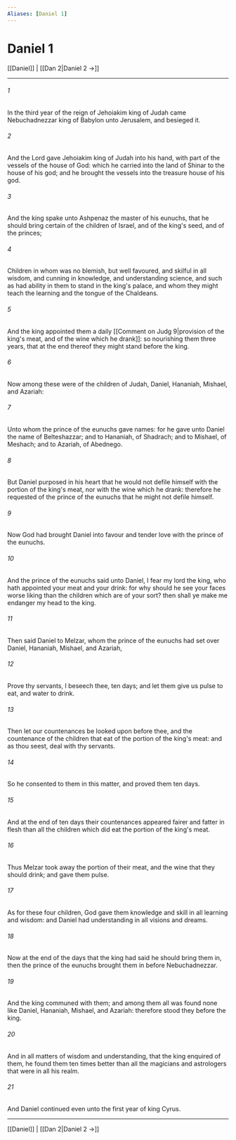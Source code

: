 ```yaml
---
Aliases: [Daniel 1]
---
```

# Daniel 1

[[Daniel]] | [[Dan 2|Daniel 2 →]]
***



###### 1 
In the third year of the reign of Jehoiakim king of Judah came Nebuchadnezzar king of Babylon unto Jerusalem, and besieged it. 

###### 2 
And the Lord gave Jehoiakim king of Judah into his hand, with part of the vessels of the house of God: which he carried into the land of Shinar to the house of his god; and he brought the vessels into the treasure house of his god. 

###### 3 
And the king spake unto Ashpenaz the master of his eunuchs, that he should bring certain of the children of Israel, and of the king's seed, and of the princes; 

###### 4 
Children in whom was no blemish, but well favoured, and skilful in all wisdom, and cunning in knowledge, and understanding science, and such as had ability in them to stand in the king's palace, and whom they might teach the learning and the tongue of the Chaldeans. 

###### 5 
And the king appointed them a daily [[Comment on Judg 9|provision of the king's meat, and of the wine which he drank]]: so nourishing them three years, that at the end thereof they might stand before the king. 

###### 6 
Now among these were of the children of Judah, Daniel, Hananiah, Mishael, and Azariah: 

###### 7 
Unto whom the prince of the eunuchs gave names: for he gave unto Daniel the name of Belteshazzar; and to Hananiah, of Shadrach; and to Mishael, of Meshach; and to Azariah, of Abednego. 

###### 8 
But Daniel purposed in his heart that he would not defile himself with the portion of the king's meat, nor with the wine which he drank: therefore he requested of the prince of the eunuchs that he might not defile himself. 

###### 9 
Now God had brought Daniel into favour and tender love with the prince of the eunuchs. 

###### 10 
And the prince of the eunuchs said unto Daniel, I fear my lord the king, who hath appointed your meat and your drink: for why should he see your faces worse liking than the children which are of your sort? then shall ye make me endanger my head to the king. 

###### 11 
Then said Daniel to Melzar, whom the prince of the eunuchs had set over Daniel, Hananiah, Mishael, and Azariah, 

###### 12 
Prove thy servants, I beseech thee, ten days; and let them give us pulse to eat, and water to drink. 

###### 13 
Then let our countenances be looked upon before thee, and the countenance of the children that eat of the portion of the king's meat: and as thou seest, deal with thy servants. 

###### 14 
So he consented to them in this matter, and proved them ten days. 

###### 15 
And at the end of ten days their countenances appeared fairer and fatter in flesh than all the children which did eat the portion of the king's meat. 

###### 16 
Thus Melzar took away the portion of their meat, and the wine that they should drink; and gave them pulse. 

###### 17 
As for these four children, God gave them knowledge and skill in all learning and wisdom: and Daniel had understanding in all visions and dreams. 

###### 18 
Now at the end of the days that the king had said he should bring them in, then the prince of the eunuchs brought them in before Nebuchadnezzar. 

###### 19 
And the king communed with them; and among them all was found none like Daniel, Hananiah, Mishael, and Azariah: therefore stood they before the king. 

###### 20 
And in all matters of wisdom and understanding, that the king enquired of them, he found them ten times better than all the magicians and astrologers that were in all his realm. 

###### 21 
And Daniel continued even unto the first year of king Cyrus.

***
[[Daniel]] | [[Dan 2|Daniel 2 →]]
